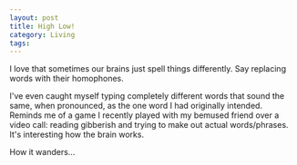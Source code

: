 ```yaml
---
layout: post
title: High Low!
category: Living
tags:
---
```


I love that sometimes our brains just spell things differently. Say replacing words with their homophones.

I've even caught myself typing completely different words that sound the same, when pronounced, as the one word I had originally intended. Reminds me of a game I recently played with my bemused friend over a video call: reading gibberish and trying to make out actual words/phrases.  It's interesting how the brain works.

How it wanders...
<!-- replace and add around speaking words in your head while writing/reading, and read around th method of reading that doesn't read words in your head aloud, apparently you can erad faster... ummmm) 
